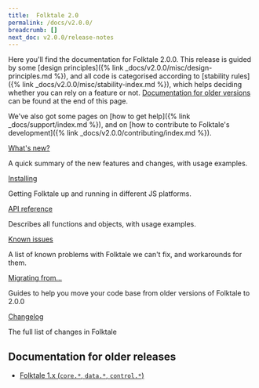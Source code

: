 ```yaml
---
title:  Folktale 2.0
permalink: /docs/v2.0.0/
breadcrumb: []
next_doc: v2.0.0/release-notes
---
```


Here you'll find the documentation for Folktale 2.0.0. This release is guided by some [design principles]({% link _docs/v2.0.0/misc/design-principles.md %}), and all code is categorised according to [stability rules]({% link _docs/v2.0.0/misc/stability-index.md %}), which helps deciding whether you can rely on a feature or not. [Documentation for older versions](#documentation-for-older-releases) can be found at the end of this page.

We've also got some pages on [how to get help]({% link _docs/support/index.md %}), and on [how to contribute to Folktale's development]({% link _docs/v2.0.0/contributing/index.md %}). 


<div class="boxes-3 separated-section special-content">
  <div class="box">
    <div class="box-title"><a href="{% link _docs/v2.0.0/release-notes.md %}">What's new?</a></div>
    <p>A quick summary of the new features and changes, with usage examples.</p>
  </div>

  <div class="box">
    <div class="box-title"><a href="{% link _docs/v2.0.0/download.md %}">Installing</a></div>
    <p>Getting Folktale up and running in different JS platforms.</p>
  </div>

  <div class="box">
    <div class="box-title"><a href="/api/v2.0.0/en/folktale.html">API reference</a></div>
    <p>Describes all functions and objects, with usage examples.</p>
  </div>

  <div class="box">
    <div class="box-title"><a href="{% link _docs/v2.0.0/known-issues.md %}">Known issues</a></div>
    <p>A list of known problems with Folktale we can't fix, and workarounds for them.</p>
  </div>

  <div class="box">
    <div class="box-title"><a href="{% link _docs/v2.0.0/migrating/index.md %}">Migrating from…</a></div>
    <p>Guides to help you move your code base from older versions of Folktale to 2.0.0</p>
  </div>

  <div class="box">
    <div class="box-title"><a href="{% link _docs/v2.0.0/changelog.md %}">Changelog</a></div>
    <p>The full list of changes in Folktale</p>
  </div>
</div>


## Documentation for older releases

  - [Folktale 1.x (`core.*`, `data.*`, `control.*`)](http://docs.folktalejs.org/en/latest/)
